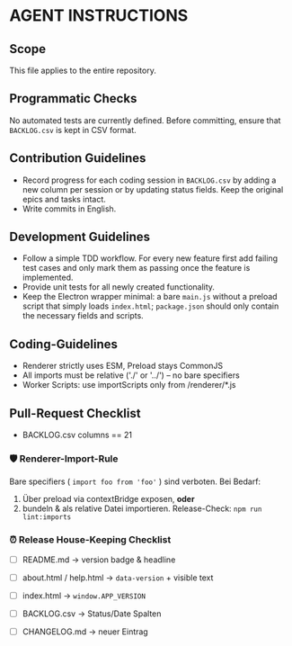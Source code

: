 # AGENT INSTRUCTIONS

## Scope
This file applies to the entire repository.

## Programmatic Checks
No automated tests are currently defined. Before committing, ensure that `BACKLOG.csv` is kept in CSV format.

## Contribution Guidelines
- Record progress for each coding session in `BACKLOG.csv` by adding a new column per session or by updating status fields. Keep the original epics and tasks intact.
- Write commits in English.

## Development Guidelines
- Follow a simple TDD workflow. For every new feature first add failing test cases and only mark them as passing once the feature is implemented.
- Provide unit tests for all newly created functionality.
- Keep the Electron wrapper minimal: a bare `main.js` without a preload script that simply loads `index.html`; `package.json` should only contain the necessary fields and scripts.

## Coding-Guidelines
- Renderer strictly uses ESM, Preload stays CommonJS
- All imports must be relative ('./' or '../') – no bare specifiers
- Worker Scripts: use importScripts only from /renderer/*.js

## Pull-Request Checklist
- BACKLOG.csv columns == 21

### 🛡 Renderer-Import-Rule
Bare specifiers ( `import foo from 'foo'` ) sind verboten.
Bei Bedarf:
1.  Über preload via contextBridge exposen, **oder**
2.  bundeln & als relative Datei importieren.
Release-Check: `npm run lint:imports`

### ⏰ Release House-Keeping Checklist
- [ ] README.md → version badge & headline
- [ ] about.html / help.html → `data-version` + visible text
- [ ] index.html → `window.APP_VERSION`
- [ ] BACKLOG.csv → Status/Date Spalten
- [ ] CHANGELOG.md → neuer Eintrag

